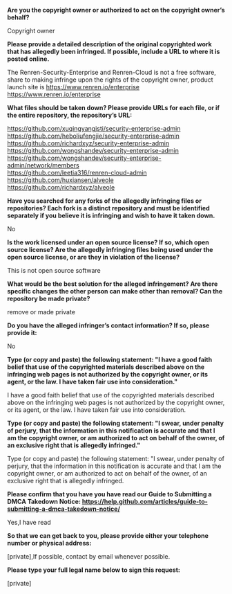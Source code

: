 **Are you the copyright owner or authorized to act on the copyright owner’s behalf?**

Copyright owner 

**Please provide a detailed description of the original copyrighted work that has allegedly been infringed. If possible, include a URL to where it is posted online.**

The Renren-Security-Enterprise and Renren-Cloud is not a free software, share to making infringe upon the rights of the copyright owner, product launch site is https://www.renren.io/enterprise https://www.renren.io/enterprise 

**What files should be taken down? Please provide URLs for each file, or if the entire repository, the repository’s URL:** 

https://github.com/xuqingyangjsti/security-enterprise-admin   
https://github.com/heboliufengjie/security-enterprise-admin   
https://github.com/richardxyz/security-enterprise-admin   
https://github.com/wongshandev/security-enterprise-admin   
https://github.com/wongshandev/security-enterprise-admin/network/members   
https://github.com/leetia316/renren-cloud-admin   
https://github.com/huxiansen/alveole   
https://github.com/richardxyz/alveole  

**Have you searched for any forks of the allegedly infringing files or repositories? Each fork is a distinct repository and must be identified separately if you believe it is infringing and wish to have it taken down.**

No

**Is the work licensed under an open source license? If so, which open source license? Are the allegedly infringing files being used under the open source license, or are they in violation of the license?**

This is not open source software

**What would be the best solution for the alleged infringement? Are there specific changes the other person can make other than removal? Can the repository be made private?** 

remove or made private

**Do you have the alleged infringer’s contact information? If so, please provide it:** 

No 

**Type (or copy and paste) the following statement: "I have a good faith belief that use of the copyrighted materials described above on the infringing web pages is not authorized by the copyright owner, or its agent, or the law. I have taken fair use into consideration."**

I have a good faith belief that use of the copyrighted materials described above on the infringing web pages is not authorized by the copyright owner, or its agent, or the law. I have taken fair use into consideration.

**Type (or copy and paste) the following statement: "I swear, under penalty of perjury, that the information in this notification is accurate and that I am the copyright owner, or am authorized to act on behalf of the owner, of an exclusive right that is allegedly infringed."**

Type (or copy and paste) the following statement: "I swear, under penalty of perjury, that the information in this notification is accurate and that I am the copyright owner, or am authorized to act on behalf of the owner, of an exclusive right that is allegedly infringed. 

**Please confirm that you have you have read our Guide to Submitting a DMCA Takedown Notice: https://help.github.com/articles/guide-to-submitting-a-dmca-takedown-notice/**

Yes,I have read 

**So that we can get back to you, please provide either your telephone number or physical address:**

[private],If possible, contact by email whenever possible.

**Please type your full legal name below to sign this request:** 

[private]
